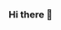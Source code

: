 ### Hi there 👋

<!--
**TsukiYa16/TsukiYa16** is a ✨ _special_ ✨ repository because its `README.md` (this file) appears on your GitHub profile.

Here are some ideas to get you started:

- 🔭 I’m currently working on ... Drawing
- 🌱 I’m currently learning ... Computing
- 👯 I’m looking to collaborate on ... EITAAA
- 🤔 I’m looking for help with ... mamães
- 💬 Ask me about ... RPG and draws
- 📫 How to reach me: ... Instagram @shinkai_tsu
- 😄 Pronouns: ... he/his and she/her
- ⚡ Fun fact: ... i like RPG and drawing
-->
